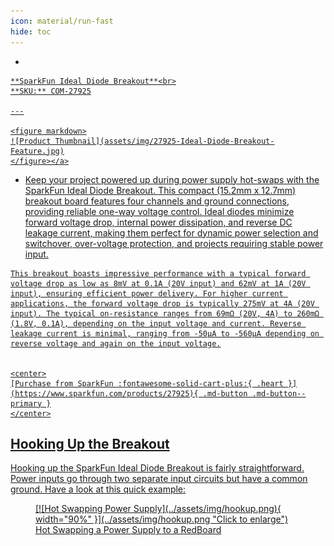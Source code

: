 ```yaml
---
icon: material/run-fast
hide: toc
---
```


<div class="grid cards desc" markdown>

-    <a href="https://www.sparkfun.com/products/27925">
    **SparkFun Ideal Diode Breakout**<br>
    **SKU:** COM-27925

    ---

    <figure markdown>
    ![Product Thumbnail](assets/img/27925-Ideal-Diode-Breakout-Feature.jpg)
    </figure></a>
    

-    Keep your project powered up during power supply hot-swaps with the SparkFun Ideal Diode Breakout. This compact (15.2mm x 12.7mm) breakout board features four channels and ground connections, providing reliable one-way voltage control. Ideal diodes minimize forward voltage drop, internal power dissipation, and reverse DC leakage current, making them perfect for dynamic power selection and switchover, over-voltage protection, and projects requiring stable power input.

    This breakout boasts impressive performance with a typical forward voltage drop as low as 8mV at 0.1A (20V input) and 62mV at 1A (20V input), ensuring efficient power delivery. For higher current applications, the forward voltage drop is typically 275mV at 4A (20V input). The typical on-resistance ranges from 69mΩ (20V, 4A) to 260mΩ (1.8V, 0.1A), depending on the input voltage and current. Reverse leakage current is minimal, ranging from -50µA to -560µA depending on reverse voltage and again on the input voltage.


    <center>
    [Purchase from SparkFun :fontawesome-solid-cart-plus:{ .heart }](https://www.sparkfun.com/products/27925){ .md-button .md-button--primary }
    </center>

</div>


## Hooking Up the Breakout

Hooking up the SparkFun Ideal Diode Breakout is fairly straightforward. Power inputs go through two separate input circuits but have a common ground. Have a look at this quick example: 


<figure markdown>
[![Hot Swapping Power Supply](../assets/img/hookup.png){ width="90%" }](../assets/img/hookup.png "Click to enlarge")
<figcaption markdown>Hot Swapping a Power Supply to a RedBoard</figcaption>
</figure>


